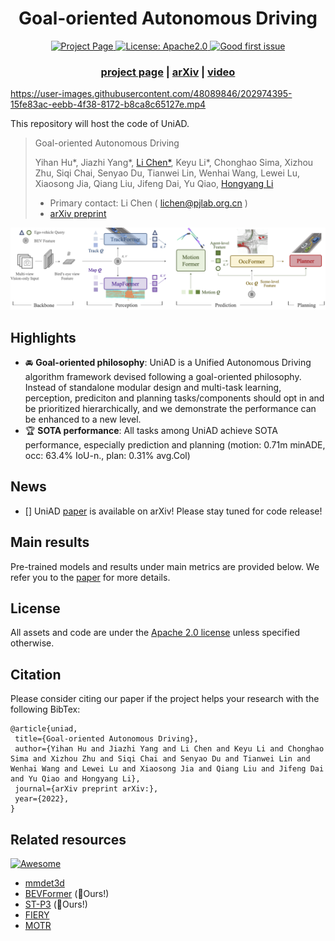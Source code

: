 <div align="center">   
  
# Goal-oriented Autonomous Driving
</div>

<p align="center">
 <a href="">
    <img alt="Project Page" src="https://img.shields.io/badge/Project%20Page-Open-blue.svg" target="_blank" />
  </a>
  <a href="https://github.com/OpenPerceptionX/UniAD/blob/master/LICENSE">
    <img alt="License: Apache2.0" src="https://img.shields.io/badge/license-Apache%202.0-brightgreen.svg" target="_blank" />
  </a>
  <a href="https://github.com/OpenPerceptionX/UniAD/issues?q=is%3Aissue+is%3Aopen+label%3A%22good+first+issue%22">
    <img alt="Good first issue" src="https://img.shields.io/github/issues/OpenPerceptionX/UniAD/good%20first%20issue" target="_blank" />
  </a>
</p>

<h3 align="center">
  <a href="">project page</a> |
  <a href="">arXiv</a> |
  <a href="">video</a> 
</h3>

https://user-images.githubusercontent.com/48089846/202974395-15fe83ac-eebb-4f38-8172-b8ca8c65127e.mp4

This repository will host the code of UniAD.

> Goal-oriented Autonomous Driving
>
> Yihan Hu*, Jiazhi Yang*, [Li Chen*](https://scholar.google.com/citations?user=ulZxvY0AAAAJ&hl=en&authuser=1), Keyu Li*, Chonghao Sima, Xizhou Zhu, Siqi Chai, Senyao Du, Tianwei Lin, Wenhai Wang, Lewei Lu, Xiaosong Jia, Qiang Liu, Jifeng Dai, Yu Qiao, [Hongyang Li](https://lihongyang.info/)
> - Primary contact: Li Chen ( lichen@pjlab.org.cn )
> - [arXiv preprint]()

![teaser](sources/pipeline.png)

## Highlights

- :oncoming_automobile: **Goal-oriented philosophy**: UniAD is a Unified Autonomous Driving algorithm framework devised following a goal-oriented philosophy. Instead of standalone modular design and multi-task learning, perception, prediciton and planning tasks/components should opt in and be prioritized hierarchically, and we demonstrate the performance can be enhanced to a new level.
- :trophy: **SOTA performance**: All tasks among UniAD achieve SOTA performance, especially prediction and planning (motion: 0.71m minADE, occ: 63.4% IoU-n., plan: 0.31% avg.Col)

## News

- [] UniAD [paper]() is available on arXiv! Please stay tuned for code release!

<!-- 
## Getting started

- [Installation]()
- [Dataset preparation]()
- [Train and eval]()
-->

## Main results

Pre-trained models and results under main metrics are provided below. We refer you to the [paper]() for more details.

## License

All assets and code are under the [Apache 2.0 license](https://github.com/OpenPerceptionX/UniAD/blob/master/LICENSE) unless specified otherwise.

## Citation

Please consider citing our paper if the project helps your research with the following BibTex:

```
@article{uniad,
 title={Goal-oriented Autonomous Driving}, 
 author={Yihan Hu and Jiazhi Yang and Li Chen and Keyu Li and Chonghao Sima and Xizhou Zhu and Siqi Chai and Senyao Du and Tianwei Lin and Wenhai Wang and Lewei Lu and Xiaosong Jia and Qiang Liu and Jifeng Dai and Yu Qiao and Hongyang Li},
 journal={arXiv preprint arXiv:},
 year={2022},
}
```
## Related resources

[![Awesome](https://awesome.re/badge.svg)](https://awesome.re)

- [mmdet3d](https://github.com/open-mmlab/mmdetection3d)
- [BEVFormer](https://github.com/fundamentalvision/BEVFormer) (:rocket:Ours!)
- [ST-P3](https://github.com/OpenPerceptionX/ST-P3) (:rocket:Ours!)
- [FIERY](https://github.com/wayveai/fiery)
- [MOTR](https://github.com/megvii-research/MOTR)